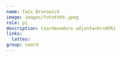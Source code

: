 ```yaml
---
name: Tais Brunswick
image: images/fotothkb.jpeg
role: pi
description: Coordenadora adjunta<br>UFRJ
links:
  lattes: 
group: coord
---
```

